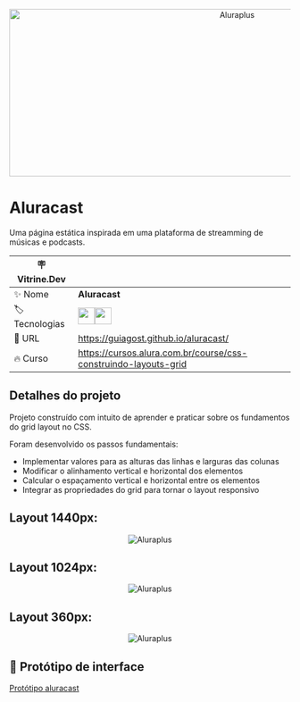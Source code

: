 <p align="center"><img width="800" height="300" alt="Aluraplus" src="https://github.com/GuiAgost/aluracast/assets/76624588/2922b3f9-0d3b-4712-8766-78b1f1f04d70"></p>

# Aluracast

Uma página estática inspirada em uma plataforma de streamming de músicas e podcasts.

| :placard: Vitrine.Dev |     |
| -------------  | --- |
| :sparkles: Nome        | **Aluracast**
| :label: Tecnologias | <img src="https://cdn.jsdelivr.net/gh/devicons/devicon/icons/html5/html5-plain-wordmark.svg" width="30" hedight="30"/><img src="https://cdn.jsdelivr.net/gh/devicons/devicon/icons/css3/css3-plain-wordmark.svg" width="30" hedight="30"/>
| :rocket: URL         | https://guiagost.github.io/aluracast/
| :fire: Curso     | https://cursos.alura.com.br/course/css-construindo-layouts-grid

## Detalhes do projeto

Projeto construído com intuito de aprender e praticar sobre os fundamentos do grid layout no CSS.

Foram desenvolvido os passos fundamentais:

* Implementar valores para as alturas das linhas e larguras das colunas
* Modificar o alinhamento vertical e horizontal dos elementos
* Calcular o espaçamento vertical e horizontal entre os elementos
* Integrar as propriedades do grid para tornar o layout responsivo

## Layout 1440px:

<p align="center"><img alt="Aluraplus" src="https://github.com/GuiAgost/aluracast/assets/76624588/eb7dfc3c-57c2-4209-9074-ba88e899fb53#vitrinedev"></p>

## Layout 1024px:

<p align="center"><img alt="Aluraplus" src="https://github.com/GuiAgost/aluracast/assets/76624588/c36e2dde-1fb4-444c-ba4e-e7622acbf56b"></p>

## Layout 360px:

<p align="center"><img alt="Aluraplus" src="https://github.com/GuiAgost/aluracast/assets/76624588/aaea08cd-b53b-4ed9-8540-1eb79eb490a2"></p>

## 🔗 Protótipo de interface

[Protótipo aluracast](https://www.figma.com/file/Cs3tPE5ZrxD7PfaAsK2AMb/Projeto-Grid---Alura-Cast?type=design&node-id=0%3A1&mode=dev)

